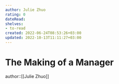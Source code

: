 ```yaml
---
author: Julie Zhuo
rating: 0
dateRead: 
shelves: 
- to-read
created: 2022-06-24T08:53:26+03:00
updated: 2022-10-13T11:11:27+03:00
---
```

# The Making of a Manager

author::[[Julie Zhuo]]
